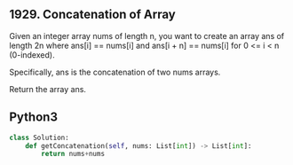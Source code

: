 
## 1929. Concatenation of Array


Given an integer array nums of length n, you want to create an array ans of length 2n where ans[i] == nums[i] and ans[i + n] == nums[i] for 0 <= i < n (0-indexed).

Specifically, ans is the concatenation of two nums arrays.

Return the array ans.


## Python3

```python
class Solution:
    def getConcatenation(self, nums: List[int]) -> List[int]:
        return nums+nums
```

